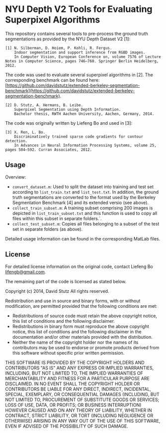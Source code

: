 # NYU Depth V2 Tools for Evaluating Superpixel Algorithms

This repository contains several tools to pre-process the ground truth segmentations as provided by the NYU Depth Dataset V2 [1]:

	[1] N. Silberman, D. Hoiem, P. Kohli, R. Fergus.
		Indoor segmentation and support inference from RGBD images.
		In Computer Vision, European Conference on, volume 7576 of Lecture Notes in Computer Science, pages 746–760. Springer Berlin Heidelberg, 2012.

The code was used to evaluate several superpixel algorithms in [2]. The corresponding benchmark can be found here: [https://github.com/davidstutz/extended-berkeley-segmentation-benchmark](https://github.com/davidstutz/extended-berkeley-segmentation-benchmark).

	[2] D. Stutz, A. Hermans, B. Leibe.
		Superpixel Segmentation using Depth Information.
		Bachelor thesis, RWTH Aachen University, Aachen, Germany, 2014.

The code was originally written by Liefeng Bo and used in [3]:

	[3] X. Ren, L. Bo.
		Discriminatively trained sparse code gradients for contour detection.
		In Advances in Neural Information Processing Systems, volume 25, pages 584–592. Curran Associates, 2012.

## Usage

Overview:

* `convert_dataset.m`: Used to split the dataset into training and test set according to `list_train.txt` and `list_test.txt`. In addition, the ground truth segmentations are converted to the format used by the Berkeley Segmentation Benchmark [4] and its extended versio (see above).
* `collect_train_subset.m`: A training subset comprising 200 images is depicted in `list_train_subset.txt` and this function is used to copy all files within this subset in separate folders.`.
* `collect_test_subset.m`: Copies all files belonging to a subset of the test set in separate folders (as above).

Detailed usage information can be found in the corresponding MatLab files.

## License

For detailed license information on the original code, contact Liefeng Bo <lifengb@gmail.com>.

The remaining part of the code is licensed as stated below.

Copyright (c) 2014, David Stutz All rights reserved.

Redistribution and use in source and binary forms, with or without modification, are permitted provided that the following conditions are met:

* Redistributions of source code must retain the above copyright notice, this list of conditions and the following disclaimer.
* Redistributions in binary form must reproduce the above copyright notice, this list of conditions and the following disclaimer in the documentation and/or other materials provided with the distribution.
* Neither the name of the copyright holder nor the names of its contributors may be used to endorse or promote products derived from this software without specific prior written permission.

THIS SOFTWARE IS PROVIDED BY THE COPYRIGHT HOLDERS AND CONTRIBUTORS "AS IS" AND ANY EXPRESS OR IMPLIED WARRANTIES, INCLUDING, BUT NOT LIMITED TO, THE IMPLIED WARRANTIES OF MERCHANTABILITY AND FITNESS FOR A PARTICULAR PURPOSE ARE DISCLAIMED. IN NO EVENT SHALL THE COPYRIGHT HOLDER OR CONTRIBUTORS BE LIABLE FOR ANY DIRECT, INDIRECT, INCIDENTAL, SPECIAL, EXEMPLARY, OR CONSEQUENTIAL DAMAGES (INCLUDING, BUT NOT LIMITED TO, PROCUREMENT OF SUBSTITUTE GOODS OR SERVICES; LOSS OF USE, DATA, OR PROFITS; OR BUSINESS INTERRUPTION) HOWEVER CAUSED AND ON ANY THEORY OF LIABILITY, WHETHER IN CONTRACT, STRICT LIABILITY, OR TORT (INCLUDING NEGLIGENCE OR OTHERWISE) ARISING IN ANY WAY OUT OF THE USE OF THIS SOFTWARE, EVEN IF ADVISED OF THE POSSIBILITY OF SUCH DAMAGE.